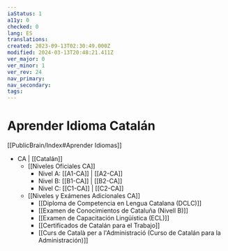 ```yaml
---
iaStatus: 1
a11y: 0
checked: 0
lang: ES
translations: 
created: 2023-09-13T02:30:49.000Z
modified: 2024-03-13T20:48:21.411Z
ver_major: 0
ver_minor: 1
ver_rev: 24
nav_primary: 
nav_secondary: 
tags:
---
```

# Aprender Idioma Catalán

[[PublicBrain/Index#Aprender Idiomas]]

* CA | [[Catalán]] 
	* [[Niveles Oficiales CA]]
		* Nivel A: [[A1-CA]] | [[A2-CA]] 
		* Nivel B: [[B1-CA]] | [[B2-CA]] 
		* Nivel C: [[C1-CA]] | [[C2-CA]] 
	* [[Niveles y Exámenes Adicionales CA]]
		* [[Diploma de Competencia en Lengua Catalana (DCLC)]]
		* [[Examen de Conocimientos de Cataluña (Nivell B)]]
		* [[Examen de Capacitación Lingüística (ECL)]]
		* [[Certificados de Catalán para el Trabajo]]
		* [[Curs de Català per a l'Administració (Curso de Catalán para la Administración)]]
